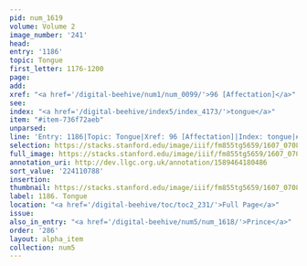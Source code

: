 ```yaml
---
pid: num_1619
volume: Volume 2
image_number: '241'
head:
entry: '1186'
topic: Tongue
first_letter: 1176-1200
page:
add:
xref: "<a href='/digital-beehive/num1/num_0099/'>96 [Affectation]</a>"
see:
index: "<a href='/digital-beehive/index5/index_4173/'>tongue</a>"
item: "#item-736f72aeb"
unparsed:
line: 'Entry: 1186|Topic: Tongue|Xref: 96 [Affectation]|Index: tongue|#item-736f72aeb'
selection: https://stacks.stanford.edu/image/iiif/fm855tg5659/1607_0708/374,788,2923,588/full/0/default.jpg
full_image: https://stacks.stanford.edu/image/iiif/fm855tg5659/1607_0708/full/full/0/default.jpg
annotation_uri: http://dev.llgc.org.uk/annotation/1589464180486
sort_value: '224110788'
insertion:
thumbnail: https://stacks.stanford.edu/image/iiif/fm855tg5659/1607_0708/374,788,600,180/250,/0/default.jpg
label: 1186. Tongue
location: "<a href='/digital-beehive/toc/toc2_231/'>Full Page</a>"
issue:
also_in_entry: "<a href='/digital-beehive/num5/num_1618/'>Prince</a>"
order: '286'
layout: alpha_item
collection: num5
---
```

